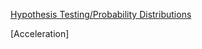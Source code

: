 [Hypothesis Testing/Probability Distributions](https://laurahannah44.github.io/pdfs/Hypothesis-Testing-with-Probability-Distributions)

[Acceleration]
